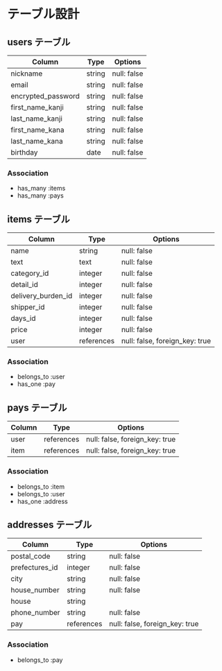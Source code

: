 # テーブル設計

## users テーブル

| Column                          | Type       | Options     |
| ------------------------------- | ---------- | ----------- |
| nickname                        | string     | null: false |
| email                           | string     | null: false |
| encrypted_password              | string     | null: false |
| first_name_kanji                | string     | null: false |
| last_name_kanji                 | string     | null: false |
| first_name_kana                 | string     | null: false |
| last_name_kana                  | string     | null: false |
| birthday                        | date       | null: false |

### Association

- has_many :items
- has_many :pays

## items テーブル

| Column             | Type       | Options                        |
| ------------------ | ---------- | ------------------------------ |
| name               | string     | null: false                    |
| text               | text       | null: false                    |
| category_id        | integer    | null: false                    |
| detail_id          | integer    | null: false                    |
| delivery_burden_id | integer    | null: false                    |
| shipper_id         | integer    | null: false                    |
| days_id            | integer    | null: false                    |
| price              | integer    | null: false                    |
| user               | references | null: false, foreign_key: true |

### Association

- belongs_to :user
- has_one :pay

## pays テーブル

| Column | Type       | Options                        |
| ------ | ---------- | ------------------------------ |
| user   | references | null: false, foreign_key: true |
| item   | references | null: false, foreign_key: true |


### Association

- belongs_to :item
- belongs_to :user
- has_one :address

## addresses テーブル

| Column          | Type       | Options                        |
| --------------- | ---------- | ------------------------------ |
| postal_code     | string     | null: false                    |
| prefectures_id  | integer    | null: false                    |
| city            | string     | null: false                    |
| house_number    | string     | null: false                    |
| house           | string     |                                |
| phone_number    | string     | null: false                    |
| pay             | references | null: false, foreign_key: true |


### Association

- belongs_to :pay